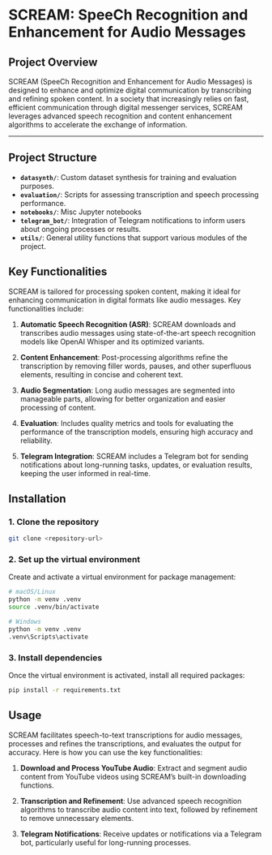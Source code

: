 ﻿# SCREAM: SpeeCh Recognition and Enhancement for Audio Messages

## Project Overview

SCREAM (SpeeCh Recognition and Enhancement for Audio Messages) is designed to enhance and optimize digital communication by transcribing and refining spoken content. In a society that increasingly relies on fast, efficient communication through digital messenger services, SCREAM leverages advanced speech recognition and content enhancement algorithms to accelerate the exchange of information. 

---

## Project Structure

- **`datasynth/`**: Custom dataset synthesis for training and evaluation purposes.
- **`evaluation/`**: Scripts for assessing transcription and speech processing performance.
- **`notebooks/`**: Misc Jupyter notebooks
- **`telegram_bot/`**: Integration of Telegram notifications to inform users about ongoing processes or results.
- **`utils/`**: General utility functions that support various modules of the project.



## Key Functionalities

SCREAM is tailored for processing spoken content, making it ideal for enhancing communication in digital formats like audio messages. Key functionalities include:

1. **Automatic Speech Recognition (ASR)**: SCREAM downloads and transcribes audio messages using state-of-the-art speech recognition models like OpenAI Whisper and its optimized variants.
  
2. **Content Enhancement**: Post-processing algorithms refine the transcription by removing filler words, pauses, and other superfluous elements, resulting in concise and coherent text.

3. **Audio Segmentation**: Long audio messages are segmented into manageable parts, allowing for better organization and easier processing of content.

4. **Evaluation**: Includes quality metrics and tools for evaluating the performance of the transcription models, ensuring high accuracy and reliability.

5. **Telegram Integration**: SCREAM includes a Telegram bot for sending notifications about long-running tasks, updates, or evaluation results, keeping the user informed in real-time.


## Installation

### 1. Clone the repository
```bash
git clone <repository-url>
```

### 2. Set up the virtual environment
Create and activate a virtual environment for package management:


```bash 
# macOS/Linux
python -m venv .venv
source .venv/bin/activate   
```

```bash
# Windows
python -m venv .venv
.venv\Scripts\activate      
```

### 3. Install dependencies
Once the virtual environment is activated, install all required packages:
```bash
pip install -r requirements.txt
```

## Usage

SCREAM facilitates speech-to-text transcriptions for audio messages, processes and refines the transcriptions, and evaluates the output for accuracy. Here is how you can use the key functionalities:

1. **Download and Process YouTube Audio**: Extract and segment audio content from YouTube videos using SCREAM’s built-in downloading functions.
  
2. **Transcription and Refinement**: Use advanced speech recognition algorithms to transcribe audio content into text, followed by refinement to remove unnecessary elements.

3. **Telegram Notifications**: Receive updates or notifications via a Telegram bot, particularly useful for long-running processes.

